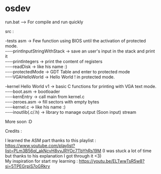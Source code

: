 # osdev

run.bat --> For compile and run quickly

src :

-tests asm -> Few function using BIOS until the activation of protected mode.  
    ----printInputStringWithStack -> save an user's input in the stack and print it  
    ----printIntegers -> print the content of registers  
    ----readDisk -> like his name :)  
    ----protectedMode -> GDT Table and enter to protected mode  
    ----VGAHelloWorld -> Hello World ! in protected mode.  
    
-kernel Hello World v1 -> basic C functions for printing with VGA text mode.  
  ----boot.asm -> bootloader  
  ----kernEntry -> call main from kernel.c  
  ----zeroes.asm -> fill sectors with empty bytes  
  ----kernel.c -> like his name :)  
  ----inoutlib(.c/.h) -> library to manage output (Soon input) stream  

More soon :D  


  Credits :  
  
  I learned the ASM part thanks to this playlist : https://www.youtube.com/playlist?list=PLm3B56ql_akNcvH8vvJRYOc7TbYhRs19M (I was stuck a lot of time but thanks to his explanation I got through it <3)  
  My inspiration for start my learning : https://youtu.be/ELTwwTsR5w8?si=5TPEGrpiS7oGRkry  
 
